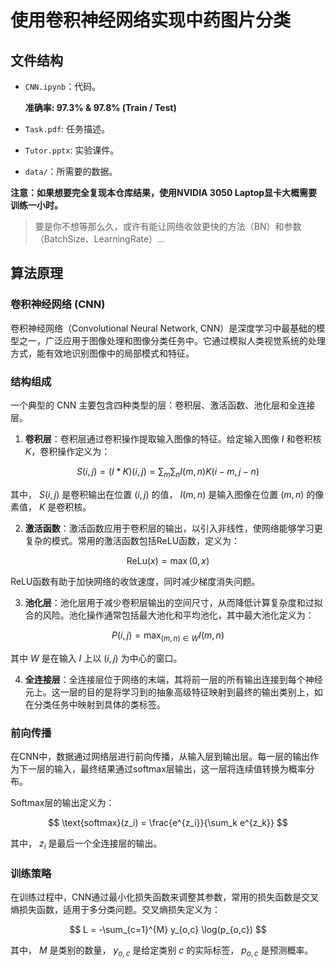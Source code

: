 # 使用卷积神经网络实现中药图片分类

## 文件结构

* `CNN.ipynb`：代码。

  **准确率: 97.3% & 97.8% (Train / Test)**

* `Task.pdf`: 任务描述。

* `Tutor.pptx`: 实验课件。

* `data/`：所需要的数据。

**注意：如果想要完全复现本仓库结果，使用NVIDIA 3050 Laptop显卡大概需要训练一小时。**

> 要是你不想等那么久，或许有能让网络收敛更快的方法（BN）和参数（BatchSize、LearningRate）...

## 算法原理

### 卷积神经网络 (CNN)

卷积神经网络（Convolutional Neural Network, CNN）是深度学习中最基础的模型之一，广泛应用于图像处理和图像分类任务中。它通过模拟人类视觉系统的处理方式，能有效地识别图像中的局部模式和特征。

### 结构组成

一个典型的 CNN 主要包含四种类型的层：卷积层、激活函数、池化层和全连接层。

1. **卷积层**：卷积层通过卷积操作提取输入图像的特征。给定输入图像 $I$ 和卷积核 $K$，卷积操作定义为：

$$
S(i, j) = (I \ast K)(i, j) = \sum_m \sum_n I(m, n) K(i-m, j-n)
$$

   其中， $S(i, j)$ 是卷积输出在位置 $(i, j)$ 的值， $I(m, n)$ 是输入图像在位置 $(m, n)$ 的像素值， $K$ 是卷积核。

2. **激活函数**：激活函数应用于卷积层的输出，以引入非线性，使网络能够学习更复杂的模式。常用的激活函数包括ReLU函数，定义为：

$$
\text{ReLu}(x) = \max(0, x)
$$

   ReLU函数有助于加快网络的收敛速度，同时减少梯度消失问题。

3. **池化层**：池化层用于减少卷积层输出的空间尺寸，从而降低计算复杂度和过拟合的风险。池化操作通常包括最大池化和平均池化，其中最大池化定义为：

$$
P(i, j) = \max_{(m, n) \in W} I(m, n)
$$

   其中 $W$ 是在输入 $I$ 上以 $(i, j)$ 为中心的窗口。

4. **全连接层**：全连接层位于网络的末端，其将前一层的所有输出连接到每个神经元上。这一层的目的是将学习到的抽象高级特征映射到最终的输出类别上，如在分类任务中映射到具体的类标签。

### 前向传播

在CNN中，数据通过网络层进行前向传播，从输入层到输出层。每一层的输出作为下一层的输入，最终结果通过softmax层输出，这一层将连续值转换为概率分布。

Softmax层的输出定义为：

$$
\text{softmax}(z_i) = \frac{e^{z_i}}{\sum_k e^{z_k}}
$$

其中，  $z_i$ 是最后一个全连接层的输出。

### 训练策略

在训练过程中，CNN通过最小化损失函数来调整其参数，常用的损失函数是交叉熵损失函数，适用于多分类问题。交叉熵损失定义为：

$$
L = -\sum_{c=1}^{M} y_{o,c} \log(p_{o,c})
$$

其中， $M$ 是类别的数量， $y_{o,c}$ 是给定类别 $c$ 的实际标签， $p_{o,c}$ 是预测概率。
